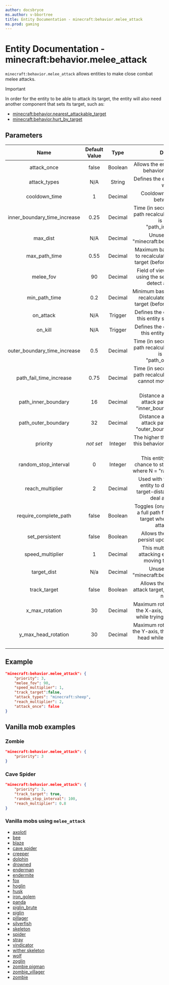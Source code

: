 ```yaml
---
author: docsbryce
ms.author: v-bbortree
title: Entity Documentation - minecraft:behavior.melee_attack
ms.prod: gaming
---
```


# Entity Documentation - minecraft:behavior.melee_attack

`minecraft:behavior.melee_attack` allows entities to make close combat melee attacks.

> [!IMPORTANT]
> In order for the entity to be able to attack its target, the entity will also need another component that sets its target, such as:
>
>- [minecraft:behavior.nearest_attackable_target](minecraftBehavior_nearest_attackable_target.md)
>- [minecraft:behavior.hurt_by_target](minecraftBehavior_hurt_by_target.md)

## Parameters

| Name| Default Value| Type| Description |
|:-----------:|:-----------:|:-----------:|:-----------:|
| attack_once| false| Boolean| Allows the entity to use this attack behavior, only once EVER. |
| attack_types| N/A| String| Defines the entity types this entity will attack. |
| cooldown_time| 1| Decimal| Cooldown time (in seconds) between attacks. |
| inner_boundary_time_increase| 0.25| Decimal| Time (in seconds) to add to attack path recalculation when the target is beyond the "path_inner_boundary". |
| max_dist| N/A| Decimal| Unused. No effect on "minecraft:behavior.melee_attack". |
| max_path_time| 0.55| Decimal| Maximum base time (in seconds) to recalculate new attack path to target (before increases applied). |
| melee_fov| 90| Decimal| Field of view (in degrees) when using the sensing component to detect an attack target. |
| min_path_time| 0.2| Decimal| Minimum base time (in seconds) to recalculate new attack path to target (before increases applied). |
| on_attack| N/A| Trigger| Defines the event to trigger when this entity successfully attacks. |
| on_kill| N/A| Trigger| Defines the event to trigger when this entity successfully kills. |
| outer_boundary_time_increase| 0.5| Decimal| Time (in seconds) to add to attack path recalculation when the target is beyond the "path_outer_boundary". |
| path_fail_time_increase| 0.75| Decimal| Time (in seconds) to add to attack path recalculation when this entity cannot move along the current path. |
| path_inner_boundary| 16| Decimal| Distance at which to increase attack path recalculation by "inner_boundary_tick_increase". |
| path_outer_boundary| 32| Decimal| Distance at which to increase attack path recalculation by "outer_boundary_tick_increase". |
|priority|*not set*|Integer|The higher the priority, the sooner this behavior will be executed as a goal.|
| random_stop_interval| 0| Integer| This entity will have a 1 in N chance to stop it's current attack, where N = "random_stop_interval". |
| reach_multiplier| 2| Decimal| Used with the base size of the entity to determine minimum target-distance before trying to deal attack damage. |
| require_complete_path| false| Boolean| Toggles (on/off) the need to have a full path from the entity to the target when using this melee attack behavior. |
| set_persistent| false| Boolean| Allows the actor to be set to persist upon targeting a player |
| speed_multiplier| 1| Decimal| This multiplier modifies the attacking entity's speed when moving toward the target. |
| target_dist| N/a| Decimal| Unused. No effect on "minecraft:behavior.melee_attack". |
| track_target| false| Boolean| Allows the entity to track the attack target, even if the entity has no sensing. |
| x_max_rotation| 30| Decimal| Maximum rotation (in degrees), on the X-axis, this entity can rotate while trying to look at the target. |
| y_max_head_rotation| 30| Decimal| Maximum rotation (in degrees), on the Y-axis, this entity can rotate its head while trying to look at the target. |

## Example

```json
"minecraft:behavior.melee_attack": {
    "priority": 3,
    "melee_fov": 90,
    "speed_multiplier": 1,
    "track_target":false,
    "attack_types": "minecraft:sheep",
    "reach_multiplier": 2,
    "attack_once": false
}
```

## Vanilla mob examples

### Zombie

```json
"minecraft:behavior.melee_attack": {
    "priority": 3
}
```

### Cave Spider

```json
"minecraft:behavior.melee_attack": {
    "priority": 3,
    "track_target": true,
    "random_stop_interval": 100,
    "reach_multiplier": 0.8
}
```

### Vanilla mobs using `melee_attack`

- [axolotl](../../../../Source/VanillaBehaviorPack_Snippets/entities/axolotl.md)
- [bee](../../../../source/vanillabehaviorpack_snippets/entities/bee.md)
- [blaze](../../../../source/vanillabehaviorpack_snippets/entities/blaze.md)
- [cave spider](../../../../source/vanillabehaviorpack_snippets/entities/cave_spider.md)
- [creeper](../../../../source/vanillabehaviorpack_snippets/entities/creeper.md)
- [dolphin](../../../../source/vanillabehaviorpack_snippets/entities/dolphin.md)
- [drowned](../../../../source/vanillabehaviorpack_snippets/entities/drowned.md)
- [enderman](../../../../source/vanillabehaviorpack_snippets/entities/enderman.md)
- [endermite](../../../../source/vanillabehaviorpack_snippets/entities/endermite.md)
- [fox](../../../../source/vanillabehaviorpack_snippets/entities/fox.md)
- [hoglin](../../../../source/vanillabehaviorpack_snippets/entities/hoglin.md)
- [husk](../../../../source/vanillabehaviorpack_snippets/entities/husk.md)
- [iron_golem](../../../../source/vanillabehaviorpack_snippets/entities/iron_golem.md)
- [panda](../../../../source/vanillabehaviorpack_snippets/entities/panda.md)
- [piglin_brute](../../../../source/vanillabehaviorpack_snippets/entities/piglin_brute.md)
- [piglin](../../../../source/vanillabehaviorpack_snippets/entities/piglin.md)
- [pillager](../../../../source/vanillabehaviorpack_snippets/entities/pillager.md)
- [silverfish](../../../../source/vanillabehaviorpack_snippets/entities/silverfish.md)
- [skeleton](../../../../source/vanillabehaviorpack_snippets/entities/skeleton.md)
- [spider](../../../../source/vanillabehaviorpack_snippets/entities/spider.md)
- [stray](../../../../source/vanillabehaviorpack_snippets/entities/stray.md)
- [vindicator](../../../../source/vanillabehaviorpack_snippets/entities/vindicator.md)
- [wither skeleton](../../../../source/vanillabehaviorpack_snippets/entities/wither_skeleton.md)
- [wolf](../../../../source/vanillabehaviorpack_snippets/entities/wolf.md)
- [zoglin](../../../../source/vanillabehaviorpack_snippets/entities/zoglin.md)
- [zombie pigman](../../../../source/vanillabehaviorpack_snippets/entities/zombie_pigman.md)
- [zombie_villager](../../../../source/vanillabehaviorpack_snippets/entities/zombie_villager.md)
- [zombie](../../../../source/vanillabehaviorpack_snippets/entities/zombie.md)
